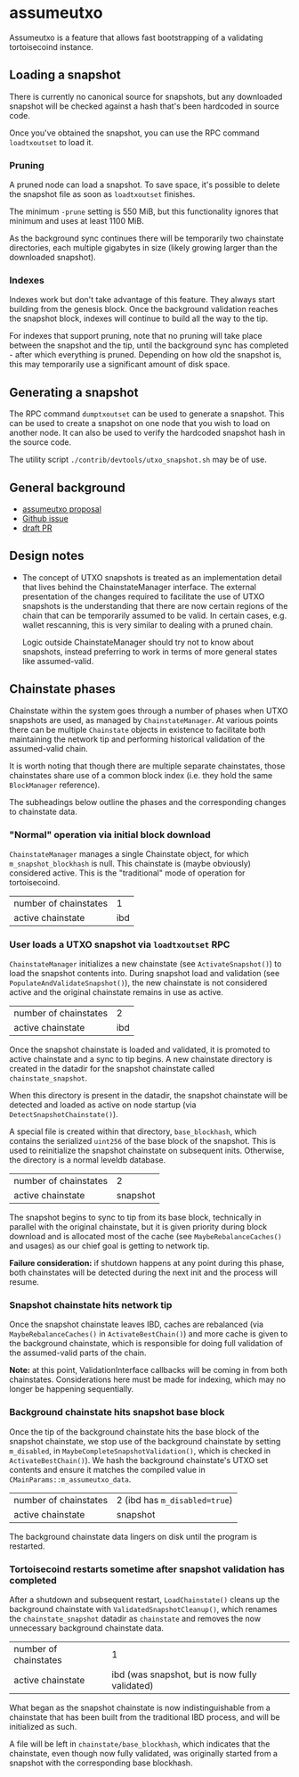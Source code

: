 # assumeutxo

Assumeutxo is a feature that allows fast bootstrapping of a validating tortoisecoind
instance.

## Loading a snapshot

There is currently no canonical source for snapshots, but any downloaded snapshot
will be checked against a hash that's been hardcoded in source code.

Once you've obtained the snapshot, you can use the RPC command `loadtxoutset` to
load it.

### Pruning

A pruned node can load a snapshot. To save space, it's possible to delete the
snapshot file as soon as `loadtxoutset` finishes.

The minimum `-prune` setting is 550 MiB, but this functionality ignores that
minimum and uses at least 1100 MiB.

As the background sync continues there will be temporarily two chainstate
directories, each multiple gigabytes in size (likely growing larger than the
downloaded snapshot).

### Indexes

Indexes work but don't take advantage of this feature. They always start building
from the genesis block. Once the background validation reaches the snapshot block,
indexes will continue to build all the way to the tip.

For indexes that support pruning, note that no pruning will take place between
the snapshot and the tip, until the background sync has completed - after which
everything is pruned. Depending on how old the snapshot is, this may temporarily
use a significant amount of disk space.

## Generating a snapshot

The RPC command `dumptxoutset` can be used to generate a snapshot. This can be used
to create a snapshot on one node that you wish to load on another node.
It can also be used to verify the hardcoded snapshot hash in the source code.

The utility script
`./contrib/devtools/utxo_snapshot.sh` may be of use.

## General background

- [assumeutxo proposal](https://github.com/jamesob/assumeutxo-docs/tree/2019-04-proposal/proposal)
- [Github issue](https://github.com/tortoisecoin/tortoisecoin/issues/15605)
- [draft PR](https://github.com/tortoisecoin/tortoisecoin/pull/15606)

## Design notes

- The concept of UTXO snapshots is treated as an implementation detail that lives
  behind the ChainstateManager interface. The external presentation of the changes
  required to facilitate the use of UTXO snapshots is the understanding that there are
  now certain regions of the chain that can be temporarily assumed to be valid.
  In certain cases, e.g. wallet rescanning, this is very similar to dealing with
  a pruned chain.

  Logic outside ChainstateManager should try not to know about snapshots, instead
  preferring to work in terms of more general states like assumed-valid.


## Chainstate phases

Chainstate within the system goes through a number of phases when UTXO snapshots are
used, as managed by `ChainstateManager`. At various points there can be multiple
`Chainstate` objects in existence to facilitate both maintaining the network tip and
performing historical validation of the assumed-valid chain.

It is worth noting that though there are multiple separate chainstates, those
chainstates share use of a common block index (i.e. they hold the same `BlockManager`
reference).

The subheadings below outline the phases and the corresponding changes to chainstate
data.

### "Normal" operation via initial block download

`ChainstateManager` manages a single Chainstate object, for which
`m_snapshot_blockhash` is null. This chainstate is (maybe obviously)
considered active. This is the "traditional" mode of operation for tortoisecoind.

|    |    |
| ---------- | ----------- |
| number of chainstates | 1 |
| active chainstate | ibd |

### User loads a UTXO snapshot via `loadtxoutset` RPC

`ChainstateManager` initializes a new chainstate (see `ActivateSnapshot()`) to load the
snapshot contents into. During snapshot load and validation (see
`PopulateAndValidateSnapshot()`), the new chainstate is not considered active and the
original chainstate remains in use as active.

|    |    |
| ---------- | ----------- |
| number of chainstates | 2 |
| active chainstate | ibd |

Once the snapshot chainstate is loaded and validated, it is promoted to active
chainstate and a sync to tip begins. A new chainstate directory is created in the
datadir for the snapshot chainstate called `chainstate_snapshot`.

When this directory is present in the datadir, the snapshot chainstate will be detected
and loaded as active on node startup (via `DetectSnapshotChainstate()`).

A special file is created within that directory, `base_blockhash`, which contains the
serialized `uint256` of the base block of the snapshot. This is used to reinitialize
the snapshot chainstate on subsequent inits. Otherwise, the directory is a normal
leveldb database.

|    |    |
| ---------- | ----------- |
| number of chainstates | 2 |
| active chainstate | snapshot |

The snapshot begins to sync to tip from its base block, technically in parallel with
the original chainstate, but it is given priority during block download and is
allocated most of the cache (see `MaybeRebalanceCaches()` and usages) as our chief
goal is getting to network tip.

**Failure consideration:** if shutdown happens at any point during this phase, both
chainstates will be detected during the next init and the process will resume.

### Snapshot chainstate hits network tip

Once the snapshot chainstate leaves IBD, caches are rebalanced
(via `MaybeRebalanceCaches()` in `ActivateBestChain()`) and more cache is given
to the background chainstate, which is responsible for doing full validation of the
assumed-valid parts of the chain.

**Note:** at this point, ValidationInterface callbacks will be coming in from both
chainstates. Considerations here must be made for indexing, which may no longer be happening
sequentially.

### Background chainstate hits snapshot base block

Once the tip of the background chainstate hits the base block of the snapshot
chainstate, we stop use of the background chainstate by setting `m_disabled`, in
`MaybeCompleteSnapshotValidation()`, which is checked in `ActivateBestChain()`). We hash the
background chainstate's UTXO set contents and ensure it matches the compiled value in
`CMainParams::m_assumeutxo_data`.

|    |    |
| ---------- | ----------- |
| number of chainstates | 2 (ibd has `m_disabled=true`) |
| active chainstate | snapshot |

The background chainstate data lingers on disk until the program is restarted.

### Tortoisecoind restarts sometime after snapshot validation has completed

After a shutdown and subsequent restart, `LoadChainstate()` cleans up the background
chainstate with `ValidatedSnapshotCleanup()`, which renames the `chainstate_snapshot`
datadir as `chainstate` and removes the now unnecessary background chainstate data.

|    |    |
| ---------- | ----------- |
| number of chainstates | 1 |
| active chainstate | ibd (was snapshot, but is now fully validated) |

What began as the snapshot chainstate is now indistinguishable from a chainstate that
has been built from the traditional IBD process, and will be initialized as such.

A file will be left in `chainstate/base_blockhash`, which indicates that the
chainstate, even though now fully validated, was originally started from a snapshot
with the corresponding base blockhash.

